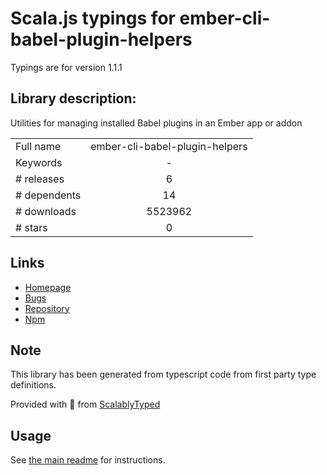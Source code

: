 
# Scala.js typings for ember-cli-babel-plugin-helpers

Typings are for version 1.1.1

## Library description:
Utilities for managing installed Babel plugins in an Ember app or addon

|                    |                 |
| ------------------ | :-------------: |
| Full name          | ember-cli-babel-plugin-helpers |
| Keywords           | - |
| # releases         | 6 |
| # dependents       | 14 |
| # downloads        | 5523962 |
| # stars            | 0 |

## Links
- [Homepage](https://github.com/dfreeman/ember-cli-babel-plugin-helpers#readme)
- [Bugs](https://github.com/dfreeman/ember-cli-babel-plugin-helpers/issues)
- [Repository](https://github.com/dfreeman/ember-cli-babel-plugin-helpers)
- [Npm](https://www.npmjs.com/package/ember-cli-babel-plugin-helpers)
    


## Note
This library has been generated from typescript code from first party type definitions.

Provided with :purple_heart: from [ScalablyTyped](https://github.com/oyvindberg/ScalablyTyped)

## Usage
See [the main readme](../../readme.md) for instructions.


